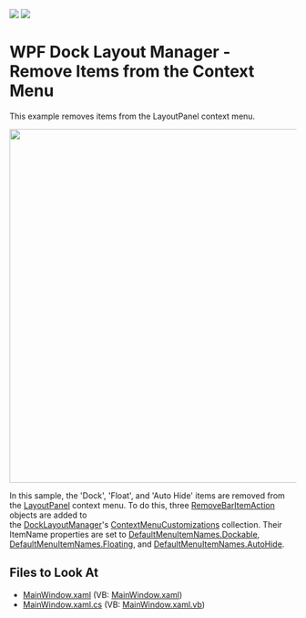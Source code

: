 <!-- default badges list -->
[![](https://img.shields.io/badge/Open_in_DevExpress_Support_Center-FF7200?style=flat-square&logo=DevExpress&logoColor=white)](https://supportcenter.devexpress.com/ticket/details/T524294)
[![](https://img.shields.io/badge/📖_How_to_use_DevExpress_Examples-e9f6fc?style=flat-square)](https://docs.devexpress.com/GeneralInformation/403183)
<!-- default badges end -->
# WPF Dock Layout Manager - Remove Items from the Context Menu

This example removes items from the LayoutPanel context menu.

<img src="https://user-images.githubusercontent.com/12169834/175367325-d408182e-9765-4674-9493-5a6c067ee745.png" width=620px/>

In this sample, the 'Dock', 'Float', and 'Auto Hide' items are removed from the [LayoutPanel](https://docs.devexpress.com/WPF/DevExpress.Xpf.Docking.LayoutPanel) context menu. To do this, three [RemoveBarItemAction](https://docs.devexpress.com/WPF/DevExpress.Xpf.Bars.RemoveBarItemAction) objects are added to the [DockLayoutManager](https://docs.devexpress.com/WPF/DevExpress.Xpf.Docking.DockLayoutManager)'s [ContextMenuCustomizations](https://docs.devexpress.com/WPF/DevExpress.Xpf.Docking.DockLayoutManager.ContextMenuCustomizations) collection. Their ItemName properties are set to [DefaultMenuItemNames.Dockable](https://docs.devexpress.com/WPF/DevExpress.Xpf.Docking.DefaultMenuItemNames.Dockable), [DefaultMenuItemNames.Floating](https://docs.devexpress.com/WPF/DevExpress.Xpf.Docking.DefaultMenuItemNames.Floating), and [DefaultMenuItemNames.AutoHide](https://docs.devexpress.com/WPF/DevExpress.Xpf.Docking.DefaultMenuItemNames.AutoHide).

<!-- default file list -->
## Files to Look At

* [MainWindow.xaml](./CS/DXDockingSample/MainWindow.xaml) (VB: [MainWindow.xaml](./VB/DXDockingSample/MainWindow.xaml))
* [MainWindow.xaml.cs](./CS/DXDockingSample/MainWindow.xaml.cs) (VB: [MainWindow.xaml.vb](./VB/DXDockingSample/MainWindow.xaml.vb))
<!-- default file list end -->
